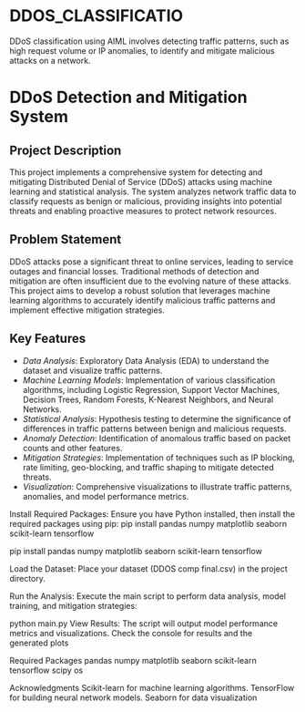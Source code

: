 # DDOS_CLASSIFICATIO
 DDoS classification using AIML involves detecting traffic patterns, such as high request volume or IP anomalies, to identify and mitigate malicious attacks on a network.
# DDoS Detection and Mitigation System

## Project Description
This project implements a comprehensive system for detecting and mitigating Distributed Denial of Service (DDoS) attacks using machine learning and statistical analysis. The system analyzes network traffic data to classify requests as benign or malicious, providing insights into potential threats and enabling proactive measures to protect network resources.

## Problem Statement
DDoS attacks pose a significant threat to online services, leading to service outages and financial losses. Traditional methods of detection and mitigation are often insufficient due to the evolving nature of these attacks. This project aims to develop a robust solution that leverages machine learning algorithms to accurately identify malicious traffic patterns and implement effective mitigation strategies.

## Key Features
- *Data Analysis*: Exploratory Data Analysis (EDA) to understand the dataset and visualize traffic patterns.
- *Machine Learning Models*: Implementation of various classification algorithms, including Logistic Regression, Support Vector Machines, Decision Trees, Random Forests, K-Nearest Neighbors, and Neural Networks.
- *Statistical Analysis*: Hypothesis testing to determine the significance of differences in traffic patterns between benign and malicious requests.
- *Anomaly Detection*: Identification of anomalous traffic based on packet counts and other features.
- *Mitigation Strategies*: Implementation of techniques such as IP blocking, rate limiting, geo-blocking, and traffic shaping to mitigate detected threats.
- *Visualization*: Comprehensive visualizations to illustrate traffic patterns, anomalies, and model performance metrics.

Install Required Packages: Ensure you have Python installed, then install the required packages using pip:
pip install pandas numpy matplotlib seaborn scikit-learn tensorflow

pip install pandas numpy matplotlib seaborn scikit-learn tensorflow

Load the Dataset: Place your dataset (DDOS comp final.csv) in the project directory.

Run the Analysis: Execute the main script to perform data analysis, model training, and mitigation strategies:

python main.py
View Results: The script will output model performance metrics and visualizations. Check the console for results and the generated plots

Required Packages
pandas
numpy
matplotlib
seaborn
scikit-learn
tensorflow
scipy
os


Acknowledgments
Scikit-learn for machine learning algorithms.
TensorFlow for building neural network models.
Seaborn for data visualization
